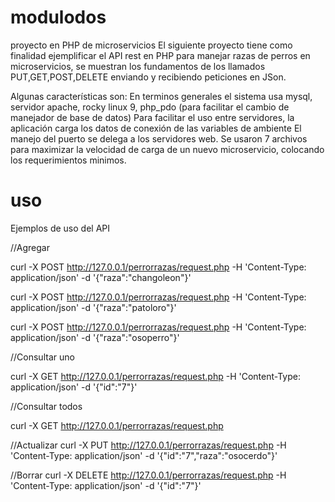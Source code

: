 # modulodos
proyecto en PHP de microservicios
El siguiente proyecto tiene como finalidad ejemplificar el API rest en PHP para manejar razas de perros en microservicios, se muestran los fundamentos de los llamados PUT,GET,POST,DELETE enviando y recibiendo peticiones en JSon.

Algunas características son:
En terminos generales el sistema usa mysql, servidor apache, rocky linux 9, php_pdo (para facilitar el cambio de manejador de base de datos)
Para facilitar el uso entre servidores, la aplicación carga los datos de conexión de las variables de ambiente
El manejo del puerto se delega a los servidores web.
Se usaron 7 archivos para maximizar la velocidad de carga de un nuevo microservicio, colocando los requerimientos minimos.

# uso
Ejemplos de uso del API

//Agregar

curl -X POST http://127.0.0.1/perrorrazas/request.php -H 'Content-Type: application/json' -d '{"raza":"changoleon"}'

curl -X POST http://127.0.0.1/perrorrazas/request.php -H 'Content-Type: application/json' -d '{"raza":"patoloro"}'

curl -X POST http://127.0.0.1/perrorrazas/request.php -H 'Content-Type: application/json' -d '{"raza":"osoperro"}'


//Consultar uno

curl -X GET http://127.0.0.1/perrorrazas/request.php -H 'Content-Type: application/json' -d '{"id":"7"}'


//Consultar todos

curl -X GET http://127.0.0.1/perrorrazas/request.php


//Actualizar
curl -X PUT http://127.0.0.1/perrorrazas/request.php -H 'Content-Type: application/json' -d '{"id":"7","raza":"osocerdo"}'

//Borrar
curl -X DELETE http://127.0.0.1/perrorrazas/request.php -H 'Content-Type: application/json' -d '{"id":"7"}'
